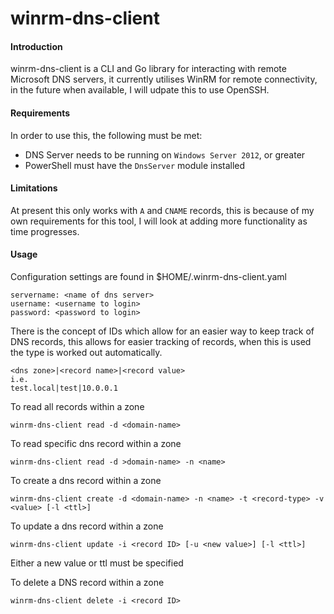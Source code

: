 # winrm-dns-client

#### Introduction

winrm-dns-client is a CLI and Go library for interacting with remote Microsoft DNS servers, it currently
utilises WinRM for remote connectivity, in the future when available, I will udpate this to use OpenSSH.
 
#### Requirements
In order to use this, the following must be met:
- DNS Server needs to be running on `Windows Server 2012`, or greater
- PowerShell must have the `DnsServer` module installed
 
#### Limitations
At present this only works with `A` and `CNAME` records, this is because of my own requirements for
this tool, I will look at adding more functionality as time progresses.

#### Usage
Configuration settings are found in $HOME/.winrm-dns-client.yaml
```
servername: <name of dns server>
username: <username to login>
password: <password to login>
```
There is the concept of IDs which allow for an easier way to keep track of DNS records, this allows
for easier tracking of records, when this is used the type is worked out automatically.
```
<dns zone>|<record name>|<record value>
i.e.
test.local|test|10.0.0.1
```

To read all records within a zone
```
winrm-dns-client read -d <domain-name>
```

To read specific dns record within a zone
```
winrm-dns-client read -d >domain-name> -n <name>
```
To create a dns record within a zone
```
winrm-dns-client create -d <domain-name> -n <name> -t <record-type> -v <value> [-l <ttl>]
```
To update a dns record within a zone
```
winrm-dns-client update -i <record ID> [-u <new value>] [-l <ttl>]
```
Either a new value or ttl must be specified

To delete a DNS record within a zone
```
winrm-dns-client delete -i <record ID>
```
